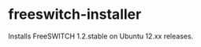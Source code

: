freeswitch-installer
====================

Installs FreeSWITCH 1.2.stable on Ubuntu 12.xx releases.
